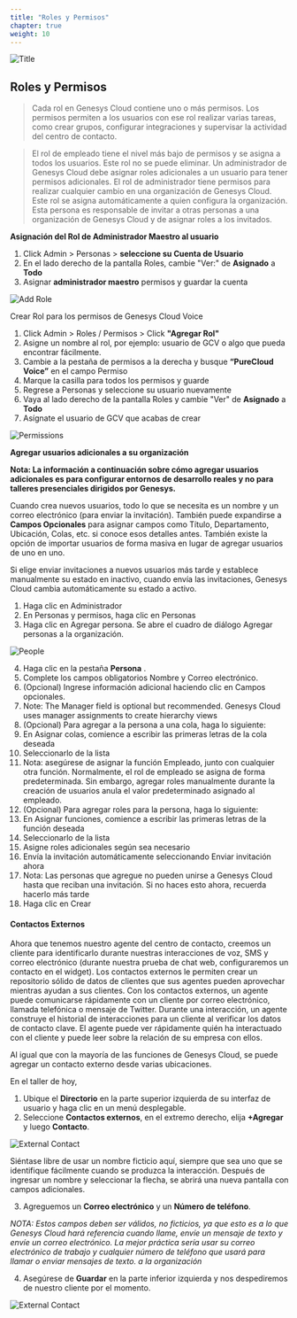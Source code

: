 ```yaml
---
title: "Roles y Permisos"
chapter: true
weight: 10
---
```

![Title](/images/UserConfig2-768x300.jpg)
## Roles y Permisos

>Cada rol en Genesys Cloud contiene uno o más permisos. Los permisos permiten a los usuarios con ese rol realizar varias tareas, como crear grupos, configurar integraciones y supervisar la actividad del centro de contacto.

>El rol de empleado tiene el nivel más bajo de permisos y se asigna a todos los usuarios. Este rol no se puede eliminar. Un administrador de Genesys Cloud debe asignar roles adicionales a un usuario para tener permisos adicionales.
>El rol de administrador tiene permisos para realizar cualquier cambio en una organización de Genesys Cloud. Este rol se asigna automáticamente a quien configura la organización. Esta persona es responsable de invitar a otras personas a una organización de Genesys Cloud y de asignar roles a los invitados.





**Asignación del Rol de Administrador Maestro al usuario**

1.	Click Admin > Personas > **seleccione su Cuenta de Usuario**
2.	En el lado derecho de la pantalla Roles, cambie "Ver:" de **Asignado** a **Todo**
3.	Asignar **administrador maestro** permisos y guardar la cuenta

![Add Role](/images/RolesPic.png)

Crear Rol para los permisos de Genesys Cloud Voice

1.  Click Admin > Roles / Permisos > Click **"Agregar Rol"**
2.	Asigne un nombre al rol, por ejemplo: usuario de GCV o algo que pueda encontrar fácilmente.
3.	Cambie a la pestaña de permisos a la derecha y busque **“PureCloud Voice”** en el campo Permiso
4.	Marque la casilla para todos los permisos y guarde
5.	Regrese a Personas y seleccione su usuario nuevamente 
6.	Vaya al lado derecho de la pantalla Roles y cambie "Ver" de **Asignado** a **Todo**
7.  Asígnate el usuario de GCV que acabas de crear

![Permissions](/images/Permission.png)

**Agregar usuarios adicionales a su organización**

**Nota: La información a continuación sobre cómo agregar usuarios adicionales es para configurar entornos de desarrollo reales y no para talleres presenciales dirigidos por Genesys.**

Cuando crea nuevos usuarios, todo lo que se necesita es un nombre y un correo electrónico (para enviar la invitación). También puede expandirse a **Campos Opcionales** para asignar campos como Título, Departamento, Ubicación, Colas, etc. si conoce esos detalles antes. También existe la opción de importar usuarios de forma masiva en lugar de agregar usuarios de uno en uno. 

Si elige enviar invitaciones a nuevos usuarios más tarde y establece manualmente su estado en inactivo, cuando envía las invitaciones, Genesys Cloud cambia automáticamente su estado a activo.<br>
1.	Haga clic en Administrador <br>
2.	En Personas y permisos, haga clic en Personas <br>
3.	Haga clic en Agregar persona. Se abre el cuadro de diálogo Agregar personas a la organización. <br>

 

![People](/images/People.png)


4.	Haga clic en la pestaña **Persona** .
5.	Complete los campos obligatorios Nombre y Correo electrónico.
6.	(Opcional) Ingrese información adicional haciendo clic en Campos opcionales. 
7.	Note: The Manager field is optional but recommended. Genesys Cloud uses manager assignments to create hierarchy views
8.	(Opcional) Para agregar a la persona a una cola, haga lo siguiente:
9.	En Asignar colas, comience a escribir las primeras letras de la cola deseada
10.	Seleccionarlo de la lista
11.	Nota: asegúrese de asignar la función Empleado, junto con cualquier otra función. Normalmente, el rol de empleado se asigna de forma predeterminada. Sin embargo, agregar roles manualmente durante la creación de usuarios anula el valor predeterminado asignado al empleado.
12.	(Opcional) Para agregar roles para la persona, haga lo siguiente:
13.	En Asignar funciones, comience a escribir las primeras letras de la función deseada
14.	Seleccionarlo de la lista
15.	Asigne roles adicionales según sea necesario
16.	Envía la invitación automáticamente seleccionando Enviar invitación ahora
17.	Nota: Las personas que agregue no pueden unirse a Genesys Cloud hasta que reciban una invitación. Si no haces esto ahora, recuerda hacerlo más tarde
18.	Haga clic en Crear

#### Contactos Externos
Ahora que tenemos nuestro agente del centro de contacto, creemos un cliente para identificarlo durante nuestras interacciones de voz, SMS y correo electrónico (durante nuestra prueba de chat web, configuraremos un contacto en el widget). 
Los contactos externos le permiten crear un repositorio sólido de datos de clientes que sus agentes pueden aprovechar mientras ayudan a sus clientes. Con los contactos externos, un agente puede comunicarse rápidamente con un cliente por correo electrónico, llamada telefónica o mensaje de Twitter. Durante una interacción, un agente construye el historial de interacciones para un cliente al verificar los datos de contacto clave. El agente puede ver rápidamente quién ha interactuado con el cliente y puede leer sobre la relación de su empresa con ellos.

Al igual que con la mayoría de las funciones de Genesys Cloud, se puede agregar un contacto externo desde varias ubicaciones.

En el taller de hoy, 

1. Ubique el **Directorio** en la parte superior izquierda de su interfaz de usuario y haga clic en un menú desplegable.
2. Seleccione **Contactos externos**, en el extremo derecho, elija **+Agregar** y luego **Contacto**.

![External Contact](/images/External.jpg)

Siéntase libre de usar un nombre ficticio aquí, siempre que sea uno que se identifique fácilmente cuando se produzca la interacción. Después de ingresar un nombre y seleccionar la flecha, se abrirá una nueva pantalla con campos adicionales.

3. Agreguemos un **Correo electrónico** y un **Número de teléfono**.

*NOTA: Estos campos deben ser válidos, no ficticios, ya que esto es a lo que Genesys Cloud hará referencia cuando llame, envíe un mensaje de texto y envíe un correo electrónico. La mejor práctica sería usar su correo electrónico de trabajo y cualquier número de teléfono que usará para llamar o enviar mensajes de texto. a la organización*

4. Asegúrese de **Guardar** en la parte inferior izquierda y nos despediremos de nuestro cliente por el momento. 

![External Contact](/images/Contact.jpg)